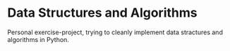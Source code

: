 # Data Structures and Algorithms

Personal exercise-project, trying to cleanly implement data stractures and algorithms in Python.
